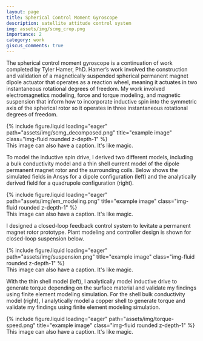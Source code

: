 ```yaml
---
layout: page
title: Spherical Control Moment Gyroscope
description: satellite attitude control system
img: assets/img/scmg_crop.png
importance: 2
category: work
giscus_comments: true
---
```


The spherical control moment gyroscope is a continuation of work completed by Tyler Hamer, PhD. Hamer’s work involved the construction and validation of a magnetically suspended spherical permanent magnet dipole actuator that operates as a reaction wheel, meaning it actuates in two instantaneous rotational degrees of freedom. My work involved electromagnetics modeling, force and torque modeling, and magnetic suspension that inform how to incorporate inductive spin into the symmetric axis of the spherical rotor so it operates in three instantaneous rotational degrees of freedom.

<div class="row">
    <div class="col-sm mt-3 mt-md-0">
        {% include figure.liquid loading="eager" path="assets/img/scmg_decomposed.png" title="example image" class="img-fluid rounded z-depth-1" %}
    </div>
</div>
<div class="caption">
    This image can also have a caption. It's like magic.
</div>

To model the inductive spin drive, I derived two different models, including a bulk conductivity model and a thin shell current model of the dipole permanent magnet rotor and the surrounding coils. Below shows the simulated fields in Ansys for a dipole configuration (left) and the analytically derived field for a quadrupole configuration (right). 

<div class="row">
    <div class="col-sm mt-3 mt-md-0">
        {% include figure.liquid loading="eager" path="assets/img/em_modeling.png" title="example image" class="img-fluid rounded z-depth-1" %}
    </div>
</div>
<div class="caption">
    This image can also have a caption. It's like magic.
</div>

I designed a closed-loop feedback control system to levitate a permanent magnet rotor prototype. Plant modeling and controller design is shown for closed-loop suspension below.

<div class="row">
    <div class="col-sm mt-3 mt-md-0">
        {% include figure.liquid loading="eager" path="assets/img/suspension.png" title="example image" class="img-fluid rounded z-depth-1" %}
    </div>
</div>
<div class="caption">
    This image can also have a caption. It's like magic.
</div>

With the thin shell model (left), I analytically model inductive drive to generate torque depending on the surface material and validate my findings using finite element modeling simulation. For the shell bulk conductivity model (right), I analytically model a copper shell to generate torque and validate my findings using finite element modeling simulation.

<div class="row">
    <div class="col-sm mt-3 mt-md-0">
        {% include figure.liquid loading="eager" path="assets/img/torque-speed.png" title="example image" class="img-fluid rounded z-depth-1" %}
    </div>
</div>
<div class="caption">
    This image can also have a caption. It's like magic.
</div>
